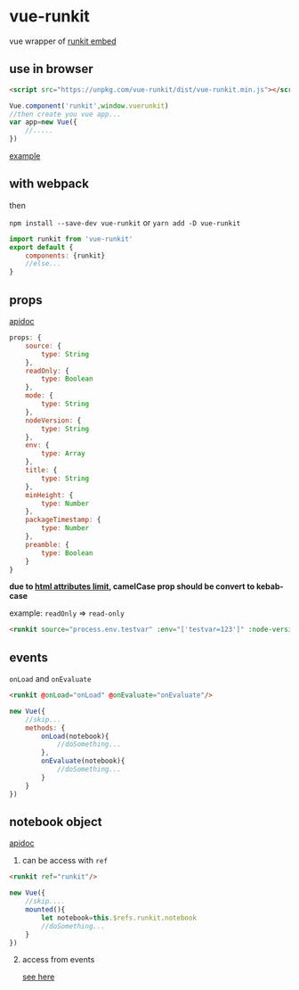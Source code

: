 vue-runkit
==========
vue wrapper of [runkit embed](https://runkit.com/docs/embed)

use in browser
----------
```html
<script src="https://unpkg.com/vue-runkit/dist/vue-runkit.min.js"></script>
```
```javascript
Vue.component('runkit',window.vuerunkit)
//then create you vue app...
var app=new Vue({
	//.....
})
```
[example](https://rawgit.com/maple3142/vue-runkit/master/example.html)

with webpack
----------
then

```npm install --save-dev vue-runkit``` or ```yarn add -D vue-runkit```
```javascript
import runkit from 'vue-runkit'
export default {
	components: {runkit}
	//else...
}
```

props
----------
[apidoc](https://runkit.com/docs/embed#options)

```javascript
props: {
	source: {
		type: String
	},
	readOnly: {
		type: Boolean
	},
	mode: {
		type: String
	},
	nodeVersion: {
		type: String
	},
	env: {
		type: Array
	},
	title: {
		type: String
	},
	minHeight: {
		type: Number
	},
	packageTimestamp: {
		type: Number
	},
	preamble: {
		type: Boolean
	}
}
```

**due to [html attributes limit](https://vuejs.org/v2/guide/components.html#camelCase-vs-kebab-case), camelCase prop should be convert to kebab-case**

example: `readOnly` => `read-only`

```html
<runkit source="process.env.testvar" :env="['testvar=123']" :node-version="8.3.0"/>
```

events
-----------
`onLoad` and `onEvaluate`
```html
<runkit @onLoad="onLoad" @onEvaluate="onEvaluate"/>
```
<span id="eventjs"></span>
```javascript
new Vue({
	//skip...
	methods: {
		onLoad(notebook){
			//doSomething...
		},
		onEvaluate(notebook){
			//doSomething...
		}
	}
})
```

notebook object
----------------
[apidoc](https://runkit.com/docs/embed#api)

1. can be access with `ref`
```html
<runkit ref="runkit"/>
```
```javascript
new Vue({
	//skip....
	mounted(){
		let notebook=this.$refs.runkit.notebook
		//doSomething...
	}
})
```

2. access from events

	[see here](#eventjs)

